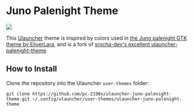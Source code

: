 # Juno Palenight Theme

<img src="screenshot.png"/>

This [Ulauncher](https://github.com/Ulauncher/Ulauncher) theme is inspired by colors used in [the Juno palenight GTK theme by EliverLara](https://github.com/EliverLara/Juno), and is a fork of [srocha-dev's excellent ulauncher-palenight-theme](https://github.com/fsrocha-dev/ulauncher-palenight-theme).

## How to Install

Clone the repository into the Ulauncher `user-themes` folder:

`git clone https://github.com/pc-2198x/ulauncher-juno-palenight-theme.git ~/.config/ulauncher/user-themes/ulauncher-juno-palenight-theme`
